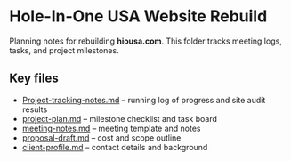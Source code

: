 # Hole-In-One USA Website Rebuild

Planning notes for rebuilding **hiousa.com**. This folder tracks meeting logs, tasks, and project milestones.

## Key files

- [Project-tracking-notes.md](Project-tracking-notes.md) – running log of progress and site audit results
- [project-plan.md](project-plan.md) – milestone checklist and task board
- [meeting-notes.md](meeting-notes.md) – meeting template and notes
- [proposal-draft.md](proposal-draft.md) – cost and scope outline
- [client-profile.md](client-profile.md) – contact details and background
